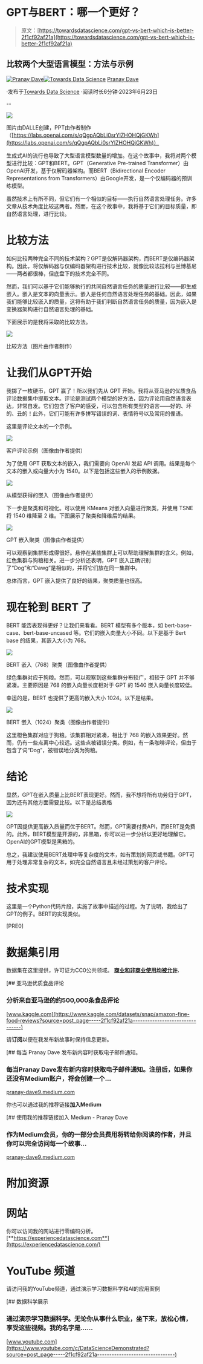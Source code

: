 # GPT与BERT：哪一个更好？

> 原文：[https://towardsdatascience.com/gpt-vs-bert-which-is-better-2f1cf92af21a](https://towardsdatascience.com/gpt-vs-bert-which-is-better-2f1cf92af21a)

## 比较两个大型语言模型：方法与示例

[](https://pranay-dave9.medium.com/?source=post_page-----2f1cf92af21a--------------------------------)[![Pranay Dave](../Images/accecc418ea23d26862761bf470fcf04.png)](https://pranay-dave9.medium.com/?source=post_page-----2f1cf92af21a--------------------------------)[](https://towardsdatascience.com/?source=post_page-----2f1cf92af21a--------------------------------)[![Towards Data Science](../Images/a6ff2676ffcc0c7aad8aaf1d79379785.png)](https://towardsdatascience.com/?source=post_page-----2f1cf92af21a--------------------------------) [Pranay Dave](https://pranay-dave9.medium.com/?source=post_page-----2f1cf92af21a--------------------------------)

·发布于[Towards Data Science](https://towardsdatascience.com/?source=post_page-----2f1cf92af21a--------------------------------) ·阅读时长6分钟·2023年6月23日

--

![](../Images/948d3d929fc0378773816d8614d45deb.png)

图片由DALLE创建，PPT由作者制作（[https://labs.openai.com/s/qQgpAQbLi0srYlZHOHQjGKWh](https://labs.openai.com/s/qQgpAQbLi0srYlZHOHQjGKWh)）

生成式AI的流行也导致了大型语言模型数量的增加。在这个故事中，我将对两个模型进行比较：GPT和BERT。GPT（Generative Pre-trained Transformer）由OpenAI开发，基于仅解码器架构。而BERT（Bidirectional Encoder Representations from Transformers）由Google开发，是一个仅编码器的预训练模型。

虽然技术上有所不同，但它们有一个相似的目标——执行自然语言处理任务。许多文章从技术角度比较这两者。然而，在这个故事中，我将基于它们的目标质量，即自然语言处理，进行比较。

# 比较方法

如何比较两种完全不同的技术架构？GPT是仅解码器架构，而BERT是仅编码器架构。因此，将仅解码器与仅编码器架构进行技术比较，就像比较法拉利与兰博基尼——两者都很棒，但底盘下的技术完全不同。

然而，我们可以基于它们能够执行的共同自然语言任务的质量进行比较——即生成嵌入。嵌入是文本的向量表示。嵌入是任何自然语言处理任务的基础。因此，如果我们能够比较嵌入的质量，这将有助于我们判断自然语言任务的质量，因为嵌入是变换器架构进行自然语言处理的基础。

下面展示的是我将采取的比较方法。

![](../Images/24359bd94d2eed67508bada548a63ec7.png)

比较方法（图片由作者制作）

# 让我们从GPT开始

我掷了一枚硬币，GPT 赢了！所以我们先从 GPT 开始。我将从亚马逊的优质食品评论数据集中提取文本。评论是测试两个模型的好方法，因为评论用自然语言表达，非常自发。它们包含了客户的感受，可以包含所有类型的语言——好的、坏的、丑的！此外，它们可能有许多拼写错误的词、表情符号以及常用的俚语。

这里是评论文本的一个示例。

![](../Images/4ea4d5c9a51dd915cf658041d04f337e.png)

客户评论示例（图像由作者提供）

为了使用 GPT 获取文本的嵌入，我们需要向 OpenAI 发起 API 调用。结果是每个文本的嵌入或向量大小为 1540。以下是包括这些嵌入的示例数据。

![](../Images/a73855bdf98f492a735fdfbc55496629.png)

从模型获得的嵌入（图像由作者提供）

下一步是聚类和可视化。可以使用 KMeans 对嵌入向量进行聚类，并使用 TSNE 将 1540 维降至 2 维。下图展示了聚类和降维后的结果。

![](../Images/543dc8fc36262e8c118c163b3f02e17c.png)

GPT 嵌入聚类（图像由作者提供）

可以观察到集群形成得很好。悬停在某些集群上可以帮助理解集群的含义。例如，红色集群与狗粮相关。进一步分析还表明，GPT 嵌入正确识别了“Dog”和“Dawg”是相似的，并将它们放在同一集群中。

总体而言，GPT 嵌入提供了良好的结果，聚类质量也很高。

# 现在轮到 BERT 了

BERT 能否表现得更好？让我们来看看。BERT 模型有多个版本，如 bert-base-case、bert-base-uncased 等。它们的嵌入向量大小不同。以下是基于 Bert base 的结果，其嵌入大小为 768。

![](../Images/fef028ff4f6f8e13ba43cafd60909911.png)

BERT 嵌入（768）聚类（图像由作者提供）

绿色集群对应于狗粮。然而，可以观察到这些集群分布较广，相较于 GPT 并不够紧凑。主要原因是 768 的嵌入向量长度相对于 GPT 的 1540 嵌入向量长度较低。

幸运的是，BERT 也提供了更高的嵌入大小 1024。以下是结果。

![](../Images/a38adeaea80af457eb5c32b792053121.png)

BERT 嵌入（1024）聚类（图像由作者提供）

这里橙色集群对应于狗粮。该集群相对紧凑，相比于 768 的嵌入效果更好。然而，仍有一些点离中心较远。这些点被错误分类。例如，有一条咖啡评论，但由于包含了词“Dog”，被错误地分类为狗粮。

# 结论

显然，GPT在嵌入质量上比BERT表现更好。然而，我不想将所有功劳归于GPT，因为还有其他方面需要比较。以下是总结表格

![](../Images/275c1b72b0c27fc30ca42c4354f1fac3.png)

GPT因提供更高嵌入质量而优于BERT。然而，GPT需要付费API，而BERT是免费的。此外，BERT模型是开源的，非黑箱，你可以进一步分析以更好地理解它。OpenAI的GPT模型是黑箱的。

总之，我建议使用BERT处理中等复杂度的文本，如有策划的网页或书籍。GPT可用于处理非常复杂的文本，如完全自然语言且未经过策划的客户评论。

# 技术实现

这里是一个Python代码片段，实施了故事中描述的过程。为了说明，我给出了GPT的例子。BERT的实现类似。

[PRE0]

# 数据集引用

数据集在这里提供，许可证为CC0公共领域。 [**商业和非商业使用均被允许**](https://www.ibm.com/community/terms-of-use/download/)**.**

[](https://www.kaggle.com/datasets/snap/amazon-fine-food-reviews?source=post_page-----2f1cf92af21a--------------------------------) [## 亚马逊优质食品评论

### 分析来自亚马逊的约500,000条食品评论

[www.kaggle.com](https://www.kaggle.com/datasets/snap/amazon-fine-food-reviews?source=post_page-----2f1cf92af21a--------------------------------)

请**订阅**以便在我发布新故事时保持信息更新。

[](https://pranay-dave9.medium.com/subscribe?source=post_page-----2f1cf92af21a--------------------------------) [## 每当 Pranay Dave 发布新内容时获取电子邮件通知。

### 每当Pranay Dave发布新内容时获取电子邮件通知。注册后，如果你还没有Medium账户，将会创建一个...

[pranay-dave9.medium.com](https://pranay-dave9.medium.com/subscribe?source=post_page-----2f1cf92af21a--------------------------------)

你也可以通过我的推荐链接**加入Medium**

[](https://pranay-dave9.medium.com/membership?source=post_page-----2f1cf92af21a--------------------------------) [## 使用我的推荐链接加入 Medium - Pranay Dave

### 作为Medium会员，你的一部分会员费用将转给你阅读的作者，并且你可以完全访问每一个故事...

[pranay-dave9.medium.com](https://pranay-dave9.medium.com/membership?source=post_page-----2f1cf92af21a--------------------------------)

# 附加资源

# 网站

你可以访问我的网站进行零编码分析。[**https://experiencedatascience.com**](https://experiencedatascience.com/)

# YouTube 频道

请访问我的YouTube频道，通过演示学习数据科学和AI的应用案例

[](https://www.youtube.com/c/DataScienceDemonstrated?source=post_page-----2f1cf92af21a--------------------------------) [## 数据科学展示

### 通过演示学习数据科学。无论你从事什么职业，坐下来，放松心情，享受这些视频。我的名字是……

[www.youtube.com](https://www.youtube.com/c/DataScienceDemonstrated?source=post_page-----2f1cf92af21a--------------------------------)
